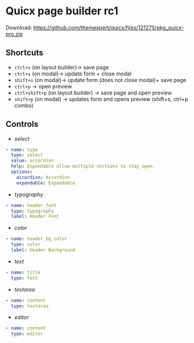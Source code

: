 # Quicx page builder rc1
Download: https://github.com/themexpert/quicx/files/121275/pkg_quicx-pro.zip

## Shortcuts
- `ctrl+s` (on layout builder)-> save page
- `ctrl+s` (on modal)-> update form + close modal
- `shift+s` (on modal)-> update form (does not close modal)+ save page
- `ctrl+p` -> open preview
- `ctrl+shift+p` (on layout builder) -> save page and open preview
- `shift+p` (on modal) -> updates form and opens preview (shift+s, ctrl+p combo)

## Controls
- *select*
```yml
- name: type
  type: select
  value: accordion
  help: Expandable allow multiple sections to stay open.
  options:
    accordion: Accordion
    expandable: Expandable
```

- *typography*
```yml
- name: header_font
  type: typography
  label: Header Font
```

- *color*
```yml
- name: header_bg_color
  type: color
  label: Header Background
```

- *text*
```yml
- name: title
  type: text
```

- *textarea*
```yml
- name: content
  type: textarea
```

- *editor*
```yml
- name: content
  type: editor
```
